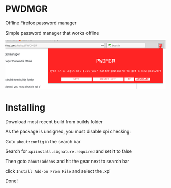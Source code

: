 # PWDMGR
Offline Firefox password manager

Simple password manager that works offline

![PWDMGR Add-on](img/eg.png)

# Installing

Download most recent build from builds folder

As the package is unsigned, you must disable xpi checking:

Goto `about:config` in the search bar

Search for `xpiinstall.signature.required` and set it to false

Then goto `about:addons` and hit the gear next to search bar

click `Install Add-on From File` and select the .xpi

Done!
